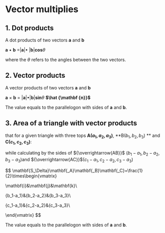 # Vector multiplies

## 1. Dot products

A dot products of two vectors **a** and **b**

**a** ${ \bullet}$ **b** =|**a**|${\bullet}$ |**b**|**cos**${\theta}$  

where the ${\theta	}​$  refers to the angles between the two vectors.

## 2. Vector products

A vector products of two vectors **a** and **b** 

**a** ${\times}$ **b** = |**a**|${\bullet}$|**b**|**sin**${\theta}$ **$\hat {\mathbf {n}}$**

The value equals to the parallelogon with sides of **a** and **b**.

## 3. Area of a triangle with vector products

that for a given triangle with three tops **A(${a_1},{a_2},{a_3}$)**, **B(${b_1},{b_2},{b_3}$) ** and **C(${c_1},{c_2},{c_3}$)**:

while calculating by the sides of ${\overrightarrow{AB}}$ (${b_1-a_1},{b_2-a_2},{b_3-a_3}$)and ${\overrightarrow{AC}}$(${c_1-a_1},{c_2-a_2},{c_3-a_3}$)


$$
\mathbf{S_\Delta}\mathbf{_A}\mathbf{_B}\mathbf{_C}=\frac{1}{2}\times\begin{vmatrix}

\mathbf{i}&\mathbf{j}&\mathbf{k}\\

{b_1-a_1}&{b_2-a_2}&{b_3-a_3}\\

{c_1-a_1}&{c_2-a_2}&{c_3-a_3}\\

\end{vmatrix}
$$

The value equals to the parallelogon with sides of **a** and **b**.
